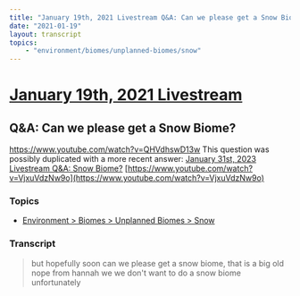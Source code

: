 ```yaml
---
title: "January 19th, 2021 Livestream Q&A: Can we please get a Snow Biome?"
date: "2021-01-19"
layout: transcript
topics:
    - "environment/biomes/unplanned-biomes/snow"
---
```

# [January 19th, 2021 Livestream](../2021-01-19.md)
## Q&A: Can we please get a Snow Biome?
https://www.youtube.com/watch?v=QHVdhswD13w
This question was possibly duplicated with a more recent answer: [January 31st, 2023 Livestream Q&A: Snow Biome?](./yt-VjxuVdzNw9o.md) [https://www.youtube.com/watch?v=VjxuVdzNw9o](https://www.youtube.com/watch?v=VjxuVdzNw9o)


### Topics
* [Environment > Biomes > Unplanned Biomes > Snow](../topics/environment/biomes/unplanned-biomes/snow.md)

### Transcript

> but hopefully soon can we please get a snow biome, that is a big old nope from hannah we we don't want to do a snow biome unfortunately

